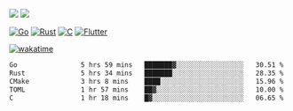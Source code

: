 [![](https://img.shields.io/badge/Windows_11-Pro-292e33?style=flat-square&logo=windows&logoColor=ffffff)](https://www.microsoft.com/en-us/windows/)
[![](https://img.shields.io/badge/macOS-Sequoia-292e33?style=flat-square&logo=apple&logoColor=ffffff)](https://www.apple.com/macbook-pro/) 

[![Go](https://img.shields.io/badge/-Go-DEA584?style=flat&logo=go&logoColor=000000)](https://golang.org/)
[![Rust](https://img.shields.io/badge/-Rust-DEA584?style=flat&logo=rust&logoColor=000000)](https://www.rust-lang.org)
[![C](https://img.shields.io/badge/--DEA584?style=flat&logo=c&logoColor=000000)](https://www.c-language.org/)
[![Flutter](https://img.shields.io/badge/-Flutter-DEA584?style=flat&logo=flutter&logoColor=000000)](https://flutter.dev/)

[![wakatime](https://wakatime.com/badge/user/9bb0c784-91ca-4b5c-8e9c-b13ece0f7b09.svg)](https://wakatime.com/@9bb0c784-91ca-4b5c-8e9c-b13ece0f7b09)


<!--START_SECTION:waka-->

```txt
Go                5 hrs 59 mins   ███████▓░░░░░░░░░░░░░░░░░   30.51 %
Rust              5 hrs 34 mins   ███████░░░░░░░░░░░░░░░░░░   28.35 %
CMake             3 hrs 8 mins    ████░░░░░░░░░░░░░░░░░░░░░   15.96 %
TOML              1 hr 57 mins    ██▓░░░░░░░░░░░░░░░░░░░░░░   10.00 %
C                 1 hr 18 mins    █▓░░░░░░░░░░░░░░░░░░░░░░░   06.65 %
```

<!--END_SECTION:waka-->
